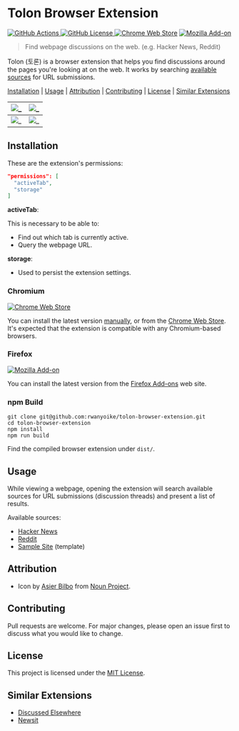 # Tolon Browser Extension

[![GitHub Actions](https://img.shields.io/github/actions/workflow/status/rwanyoike/tolon-browser-extension/nodejs-package.yml?branch=main)
](https://github.com/rwanyoike/tolon-browser-extension/actions/workflows/python-package.yml?query=branch%3Amain)
[![GitHub License](https://img.shields.io/github/license/rwanyoike/tolon-browser-extension)
](LICENSE.txt)
[![Chrome Web Store](https://img.shields.io/chrome-web-store/v/mohaijbbfgjjjjbhffgaifcnookdihmk)](https://chrome.google.com/webstore/detail/tolon/mohaijbbfgjjjjbhffgaifcnookdihmk)
[![Mozilla Add-on](https://img.shields.io/amo/v/tolon-browser-extension)](https://addons.mozilla.org/en-US/firefox/addon/tolon-browser-extension)

> Find webpage discussions on the web. (e.g. Hacker News, Reddit)

Tolon (토론) is a browser extension that helps you find discussions around the pages you're looking at on the web. It works by searching [available sources](#usage) for URL submissions.

[Installation](#installation) | [Usage](#usage) | [Attribution](#attribution) | [Contributing](#contributing) | [License](#license) | [Similar Extensions](#similar-extensions)

| ![_](https://i.imgur.com/syASQfx.png) | ![_](https://i.imgur.com/06lpJWv.png) |
| ------------------------------------- | ------------------------------------- |
| ![_](https://i.imgur.com/y0Z85pE.png) | ![_](https://i.imgur.com/vNioIDh.png) |

## Installation

These are the extension's permissions:

```json
"permissions": [
  "activeTab",
  "storage"
]
```

**activeTab**:

This is necessary to be able to:

- Find out which tab is currently active.
- Query the webpage URL.

**storage**:

- Used to persist the extension settings.

### Chromium

[![Chrome Web Store](https://img.shields.io/chrome-web-store/v/mohaijbbfgjjjjbhffgaifcnookdihmk)](https://chrome.google.com/webstore/detail/tolon/mohaijbbfgjjjjbhffgaifcnookdihmk)

You can install the latest version [manually](https://github.com/rwanyoike/tolon/releases), or from the [Chrome Web Store](https://chrome.google.com/webstore/detail/tolon/mohaijbbfgjjjjbhffgaifcnookdihmk). It's expected that the extension is compatible with any Chromium-based browsers.

### Firefox

[![Mozilla Add-on](https://img.shields.io/amo/v/tolon-browser-extension)](https://addons.mozilla.org/en-US/firefox/addon/tolon-browser-extension/)

You can install the latest version from the [Firefox Add-ons](https://addons.mozilla.org/en-US/firefox/addon/tolon/) web site.

### npm Build

```shell
git clone git@github.com:rwanyoike/tolon-browser-extension.git
cd tolon-browser-extension
npm install
npm run build
```

Find the compiled browser extension under `dist/`.

## Usage

While viewing a webpage, opening the extension will search available sources for URL submissions (discussion threads) and present a list of results.

Available sources:

- [Hacker News](https://news.ycombinator.com/)
- [Reddit](https://www.reddit.com/)
- [Sample Site](src/sources/sample-site/index.ts) (template)

## Attribution

- Icon by [Asier Bilbo](https://thenounproject.com/asierbilbo) from [Noun Project](https://thenounproject.com).

## Contributing

Pull requests are welcome. For major changes, please open an issue first to discuss what you would like to change.

## License

This project is licensed under the [MIT License](./LICENSE).

## Similar Extensions

- [Discussed Elsewhere](https://github.com/jsuar/discussed-elsewhere)
- [Newsit](https://github.com/benwinding/newsit)
